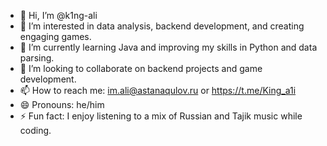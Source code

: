 - 👋 Hi, I’m @k1ng-ali
- 👀 I’m interested in data analysis, backend development, and creating engaging games.
- 🌱 I’m currently learning Java and improving my skills in Python and data parsing.
- 💞️ I’m looking to collaborate on backend projects and game development.
- 📫 How to reach me: im.ali@astanaqulov.ru or https://t.me/King_a1i
- 😄 Pronouns: he/him
- ⚡ Fun fact: I enjoy listening to a mix of Russian and Tajik music while coding.


<!---
k1ng-ali/k1ng-ali is a ✨ special ✨ repository because its `README.md` (this file) appears on your GitHub profile.
You can click the Preview link to take a look at your changes.
--->
